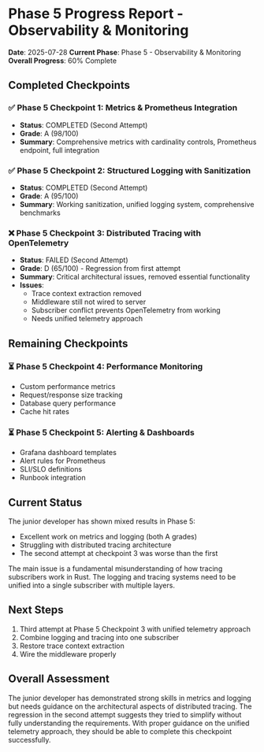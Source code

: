 # Phase 5 Progress Report - Observability & Monitoring

**Date**: 2025-07-28
**Current Phase**: Phase 5 - Observability & Monitoring
**Overall Progress**: 60% Complete

## Completed Checkpoints

### ✅ Phase 5 Checkpoint 1: Metrics & Prometheus Integration
- **Status**: COMPLETED (Second Attempt)
- **Grade**: A (98/100)
- **Summary**: Comprehensive metrics with cardinality controls, Prometheus endpoint, full integration

### ✅ Phase 5 Checkpoint 2: Structured Logging with Sanitization  
- **Status**: COMPLETED (Second Attempt)
- **Grade**: A (95/100)
- **Summary**: Working sanitization, unified logging system, comprehensive benchmarks

### ❌ Phase 5 Checkpoint 3: Distributed Tracing with OpenTelemetry
- **Status**: FAILED (Second Attempt)
- **Grade**: D (65/100) - Regression from first attempt
- **Summary**: Critical architectural issues, removed essential functionality
- **Issues**: 
  - Trace context extraction removed
  - Middleware still not wired to server
  - Subscriber conflict prevents OpenTelemetry from working
  - Needs unified telemetry approach

## Remaining Checkpoints

### ⏳ Phase 5 Checkpoint 4: Performance Monitoring
- Custom performance metrics
- Request/response size tracking
- Database query performance
- Cache hit rates

### ⏳ Phase 5 Checkpoint 5: Alerting & Dashboards
- Grafana dashboard templates
- Alert rules for Prometheus
- SLI/SLO definitions
- Runbook integration

## Current Status

The junior developer has shown mixed results in Phase 5:
- Excellent work on metrics and logging (both A grades)
- Struggling with distributed tracing architecture
- The second attempt at checkpoint 3 was worse than the first

The main issue is a fundamental misunderstanding of how tracing subscribers work in Rust. The logging and tracing systems need to be unified into a single subscriber with multiple layers.

## Next Steps

1. Third attempt at Phase 5 Checkpoint 3 with unified telemetry approach
2. Combine logging and tracing into one subscriber
3. Restore trace context extraction
4. Wire the middleware properly

## Overall Assessment

The junior developer has demonstrated strong skills in metrics and logging but needs guidance on the architectural aspects of distributed tracing. The regression in the second attempt suggests they tried to simplify without fully understanding the requirements. With proper guidance on the unified telemetry approach, they should be able to complete this checkpoint successfully.